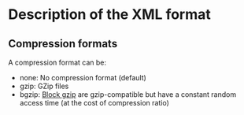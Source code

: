 # Description of the XML format


## Compression formats
<a id="compression"></a>

A compression format can be:

- none: No compression format (default)
- gzip: GZip files
- bgzip: [Block gzip](http://blastedbio.blogspot.fr/2011/11/bgzf-blocked-bigger-better-gzip.html) are gzip-compatible but have a constant random access time (at the cost of compression ratio)

